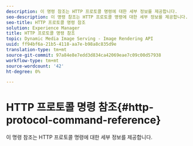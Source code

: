 ```yaml
---
description: 이 명령 참조는 HTTP 프로토콜 명령에 대한 세부 정보를 제공합니다.
seo-description: 이 명령 참조는 HTTP 프로토콜 명령에 대한 세부 정보를 제공합니다.
seo-title: HTTP 프로토콜 명령 참조
solution: Experience Manager
title: HTTP 프로토콜 명령 참조
topic: Dynamic Media Image Serving - Image Rendering API
uuid: ff94bf6a-21b5-4118-aa7e-b98a8c835d9e
translation-type: tm+mt
source-git-commit: 97a84e8e7edd3d834ca42069eae7c09c00d57938
workflow-type: tm+mt
source-wordcount: '42'
ht-degree: 0%

---
```



# HTTP 프로토콜 명령 참조{#http-protocol-command-reference}

이 명령 참조는 HTTP 프로토콜 명령에 대한 세부 정보를 제공합니다.

